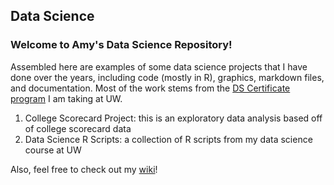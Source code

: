 ## Data Science
### Welcome to Amy's Data Science Repository!

Assembled here are examples of some data science projects that I have done over the years, including code (mostly in R), graphics, markdown files, and documentation. Most of the work stems from the [DS Certificate program](https://www.pce.uw.edu/certificates/data-science) I am taking at UW.

1) College Scorecard Project: this is an exploratory data analysis based off of college scorecard data <br>
2) Data Science R Scripts: a collection of R scripts from my data science course at UW <br>

Also, feel free to check out my [wiki](https://github.com/amywernerallen/datascience/wiki)!
